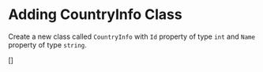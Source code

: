 ﻿Adding CountryInfo Class
========================
Create a new class called `CountryInfo` with `Id` property of type `int` and `Name` property of type `string`.

[<CSharpExercise Initial="samples/CountryInfo_Stage1.cs"
        Final="samples/CountryInfo_Stage2.cs"
        DisplayName="CountryInfo.cs"
        ValidatorId="Lesson3Step8Validator" />]